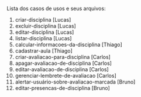 Lista dos casos de usos e seus arquivos:

1. criar-disciplina 	[Lucas]
2. excluir-disciplina 	[Lucas]
3. editar-disciplina 	[Lucas]
4. listar-disciplina 	[Lucas]
5. calcular-informacoes-da-disciplina [Thiago]
6. cadastrar-aula 	[Thiago]
7. criar-avaliacao-para-disciplina [Carlos]
8. apagar-avaliacao-de-disciplina [Carlos]
9. editar-avaliacao-de-disciplina [Carlos]
10. gerenciar-lembrete-de-avaliacao [Carlos]
11. alertar-usuário-sobre-avaliacao-marcada  [Bruno]
12. editar-presencas-de-disciplina [Bruno]
